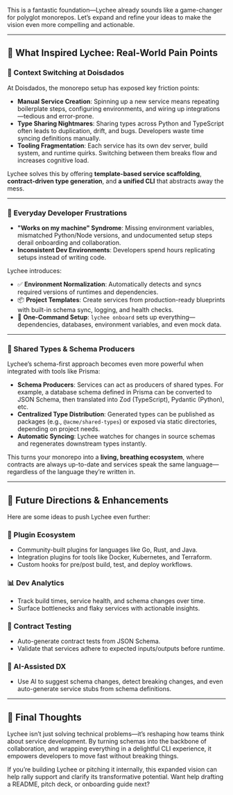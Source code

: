This is a fantastic foundation—Lychee already sounds like a game-changer for polyglot monorepos. Let’s expand and refine your ideas to make the vision even more compelling and actionable.

---

## 🌱 What Inspired Lychee: Real-World Pain Points

### 🧠 Context Switching at Doisdados

At Doisdados, the monorepo setup has exposed key friction points:

- **Manual Service Creation**: Spinning up a new service means repeating boilerplate steps, configuring environments, and wiring up integrations—tedious and error-prone.
- **Type Sharing Nightmares**: Sharing types across Python and TypeScript often leads to duplication, drift, and bugs. Developers waste time syncing definitions manually.
- **Tooling Fragmentation**: Each service has its own dev server, build system, and runtime quirks. Switching between them breaks flow and increases cognitive load.

Lychee solves this by offering **template-based service scaffolding**, **contract-driven type generation**, and **a unified CLI** that abstracts away the mess.

---

### 🧪 Everyday Developer Frustrations

- **"Works on my machine" Syndrome**: Missing environment variables, mismatched Python/Node versions, and undocumented setup steps derail onboarding and collaboration.
- **Inconsistent Dev Environments**: Developers spend hours replicating setups instead of writing code.

Lychee introduces:

- ✅ **Environment Normalization**: Automatically detects and syncs required versions of runtimes and dependencies.
- 📦 **Project Templates**: Create services from production-ready blueprints with built-in schema sync, logging, and health checks.
- 🧰 **One-Command Setup**: `lychee onboard` sets up everything—dependencies, databases, environment variables, and even mock data.

---

### 🔗 Shared Types & Schema Producers

Lychee’s schema-first approach becomes even more powerful when integrated with tools like Prisma:

- **Schema Producers**: Services can act as producers of shared types. For example, a database schema defined in Prisma can be converted to JSON Schema, then translated into Zod (TypeScript), Pydantic (Python), etc.
- **Centralized Type Distribution**: Generated types can be published as packages (e.g., `@acme/shared-types`) or exposed via static directories, depending on project needs.
- **Automatic Syncing**: Lychee watches for changes in source schemas and regenerates downstream types instantly.

This turns your monorepo into a **living, breathing ecosystem**, where contracts are always up-to-date and services speak the same language—regardless of the language they’re written in.

---

## 🧭 Future Directions & Enhancements

Here are some ideas to push Lychee even further:

### 🔌 Plugin Ecosystem

- Community-built plugins for languages like Go, Rust, and Java.
- Integration plugins for tools like Docker, Kubernetes, and Terraform.
- Custom hooks for pre/post build, test, and deploy workflows.

### 📊 Dev Analytics

- Track build times, service health, and schema changes over time.
- Surface bottlenecks and flaky services with actionable insights.

### 🧪 Contract Testing

- Auto-generate contract tests from JSON Schema.
- Validate that services adhere to expected inputs/outputs before runtime.

### 🧠 AI-Assisted DX

- Use AI to suggest schema changes, detect breaking changes, and even auto-generate service stubs from schema definitions.

---

## 🧃 Final Thoughts

Lychee isn’t just solving technical problems—it’s reshaping how teams think about service development. By turning schemas into the backbone of collaboration, and wrapping everything in a delightful CLI experience, it empowers developers to move fast without breaking things.

If you’re building Lychee or pitching it internally, this expanded vision can help rally support and clarify its transformative potential. Want help drafting a README, pitch deck, or onboarding guide next?
